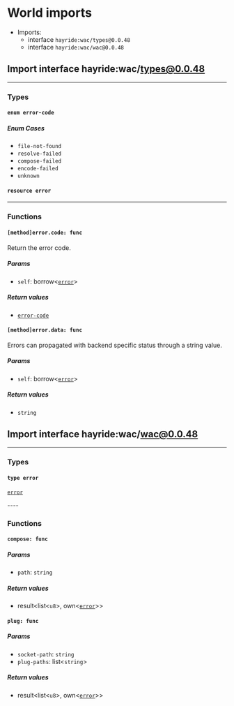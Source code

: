 # <a id="imports"></a>World imports


 - Imports:
    - interface `hayride:wac/types@0.0.48`
    - interface `hayride:wac/wac@0.0.48`

## <a id="hayride_wac_types_0_0_48"></a>Import interface hayride:wac/types@0.0.48


----

### Types

#### <a id="error_code"></a>`enum error-code`


##### Enum Cases

- <a id="error_code.file_not_found"></a>`file-not-found`
- <a id="error_code.resolve_failed"></a>`resolve-failed`
- <a id="error_code.compose_failed"></a>`compose-failed`
- <a id="error_code.encode_failed"></a>`encode-failed`
- <a id="error_code.unknown"></a>`unknown`
#### <a id="error"></a>`resource error`

----

### Functions

#### <a id="method_error_code"></a>`[method]error.code: func`

Return the error code.

##### Params

- <a id="method_error_code.self"></a>`self`: borrow<[`error`](#error)>

##### Return values

- <a id="method_error_code.0"></a> [`error-code`](#error_code)

#### <a id="method_error_data"></a>`[method]error.data: func`

Errors can propagated with backend specific status through a string value.

##### Params

- <a id="method_error_data.self"></a>`self`: borrow<[`error`](#error)>

##### Return values

- <a id="method_error_data.0"></a> `string`

## <a id="hayride_wac_wac_0_0_48"></a>Import interface hayride:wac/wac@0.0.48


----

### Types

#### <a id="error"></a>`type error`
[`error`](#error)
<p>
----

### Functions

#### <a id="compose"></a>`compose: func`


##### Params

- <a id="compose.path"></a>`path`: `string`

##### Return values

- <a id="compose.0"></a> result<list<`u8`>, own<[`error`](#error)>>

#### <a id="plug"></a>`plug: func`


##### Params

- <a id="plug.socket_path"></a>`socket-path`: `string`
- <a id="plug.plug_paths"></a>`plug-paths`: list<`string`>

##### Return values

- <a id="plug.0"></a> result<list<`u8`>, own<[`error`](#error)>>

